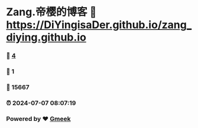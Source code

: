 # Zang.帝樱的博客 :link: https://DiYingisaDer.github.io/zang_diying.github.io 
### :page_facing_up: [4](https://DiYingisaDer.github.io/zang_diying.github.io/tag.html) 
### :speech_balloon: 1 
### :hibiscus: 15667 
### :alarm_clock: 2024-07-07 08:07:19 
### Powered by :heart: [Gmeek](https://github.com/Meekdai/Gmeek)
